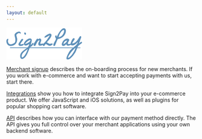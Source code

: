```yaml
---
layout: default
---
```


<img src="/images/logo-blue.png">

[Merchant signup](/merchants/index.html) describes the on-boarding process for new merchants. If you work with e-commerce and want to start accepting payments with us, start there.

[Integrations](/integrations/index.html) show you how to integrate Sign2Pay into your e-commerce product. We offer JavaScript and iOS solutions, as well as plugins for popular shopping cart software.

[API](/api/index.html) describes how you can interface with our payment method directly. The API gives you full control over your merchant applications using your own backend software.
